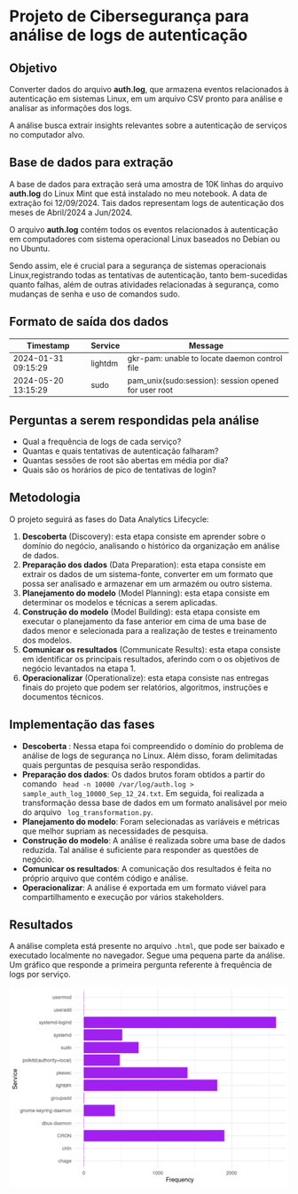 # Projeto de Cibersegurança para análise de logs de autenticação

## Objetivo

Converter dados do arquivo **auth.log**, que armazena eventos relacionados à autenticação em sistemas Linux, em um arquivo CSV pronto para análise e analisar as informações dos logs.

A análise busca extrair insights relevantes sobre a autenticação de serviços no computador alvo.

## Base de dados para extração

A base de dados para extração será uma amostra de 10K linhas do arquivo **auth.log** do Linux Mint que está instalado no meu notebook. A data de extração foi 12/09/2024. Tais dados representam logs de autenticação dos meses de Abril/2024 a Jun/2024.

O arquivo **auth.log** contém todos os eventos relacionados à autenticação em computadores com sistema operacional Linux baseados no Debian ou no Ubuntu. 

Sendo assim, ele é crucial para a segurança de sistemas operacionais Linux,registrando todas as tentativas de autenticação, tanto bem-sucedidas quanto falhas, além de outras atividades relacionadas à segurança, como mudanças de senha e uso de comandos sudo.

## Formato de saída dos dados

| Timestamp | Service | Message |
| --------- | ------- | ------- |
|    2024-01-31 09:15:29       |    lightdm     |  gkr-pam: unable to locate daemon control file       |
|    2024-05-20 13:15:29       |    sudo     |  pam_unix(sudo:session): session opened for user root      |

## Perguntas a serem respondidas pela análise

- Qual a frequência de logs de cada serviço?
- Quantas e quais tentativas de autenticação falharam?
- Quantas sessões de root são abertas em média por dia?
- Quais são os horários de pico de tentativas de login?

## Metodologia

O projeto seguirá as fases do Data Analytics Lifecycle:

1. **Descoberta** (Discovery): esta etapa consiste em aprender sobre o domínio do negócio, analisando o histórico da organização em análise de dados.
2. **Preparação dos dados** (Data Preparation): esta etapa consiste em extrair os dados de um sistema-fonte, converter em um formato que possa ser analisado e armazenar em um armazém ou outro sistema.
3. **Planejamento do modelo** (Model Planning): esta etapa consiste em determinar os modelos e técnicas a serem aplicadas.
4. **Construção do modelo** (Model Building): esta etapa consiste em executar o planejamento da fase anterior em cima de uma base de dados menor e selecionada para a realização de testes e treinamento dos modelos.
5. **Comunicar os resultados** (Communicate Results): esta etapa consiste em identificar os principais resultados, aferindo com o os objetivos de negócio levantados na etapa 1. 
6. **Operacionalizar** (Operationalize): esta etapa consiste nas entregas finais do projeto que podem ser relatórios, algoritmos, instruções e documentos técnicos. 

## Implementação das fases

- **Descoberta** : Nessa etapa foi compreendido o domínio do problema de análise de logs de segurança no Linux. Além disso, foram delimitadas quais perguntas de pesquisa serão respondidas. 
- **Preparação dos dados**: Os dados brutos foram obtidos a partir do comando <code> head -n 10000 /var/log/auth.log > sample_auth_log_10000_Sep_12_24.txt</code>. Em seguida, foi realizada a transformação dessa base de dados em um formato analisável por meio do arquivo <code> log_transformation.py</code>.
- **Planejamento do modelo**: Foram selecionadas as variáveis e métricas que melhor supriam as necessidades de pesquisa.
- **Construção do modelo**: A análise é realizada sobre uma base de dados reduzida. Tal análise é suficiente para responder as questões de negócio.
- **Comunicar os resultados**: A comunicação dos resultados é feita no próprio arquivo que contém código e análise.
- **Operacionalizar**: A análise é exportada em um formato viável para compartilhamento e execução por vários stakeholders.

## Resultados

A análise completa está presente no arquivo <code>.html</code>, que pode ser baixado e executado localmente no navegador. Segue uma pequena parte da análise. Um gráfico que responde a primeira pergunta referente à frequência de logs por serviço. 

![Alt text](service_log_frequency.png "Frequência de logs por serviço")
